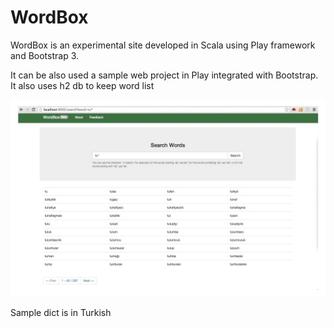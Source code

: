 WordBox
=======
WordBox is an experimental site developed in Scala using Play framework and Bootstrap 3.


It can be also used a sample web project in Play integrated with Bootstrap. It also uses h2 db to keep word list


![Alt text](/docs/wordbox-search-scr.jpg?raw=true "WordBox Screenshot")

Sample dict is in Turkish
